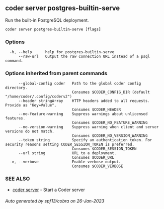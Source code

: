 ## coder server postgres-builtin-serve

Run the built-in PostgreSQL deployment.

```
coder server postgres-builtin-serve [flags]
```

### Options

```
  -h, --help      help for postgres-builtin-serve
      --raw-url   Output the raw connection URL instead of a psql command.
```

### Options inherited from parent commands

```
      --global-config coder   Path to the global coder config directory.
                              Consumes $CODER_CONFIG_DIR (default "/home/coder/.config/coderv2")
      --header stringArray    HTTP headers added to all requests. Provide as "Key=Value".
                              Consumes $CODER_HEADER
      --no-feature-warning    Suppress warnings about unlicensed features.
                              Consumes $CODER_NO_FEATURE_WARNING
      --no-version-warning    Suppress warning when client and server versions do not match.
                              Consumes $CODER_NO_VERSION_WARNING
      --token string          Specify an authentication token. For security reasons setting CODER_SESSION_TOKEN is preferred.
                              Consumes $CODER_SESSION_TOKEN
      --url string            URL to a deployment.
                              Consumes $CODER_URL
  -v, --verbose               Enable verbose output.
                              Consumes $CODER_VERBOSE
```

### SEE ALSO

- [coder server](coder_server.md) - Start a Coder server

###### Auto generated by spf13/cobra on 26-Jan-2023
